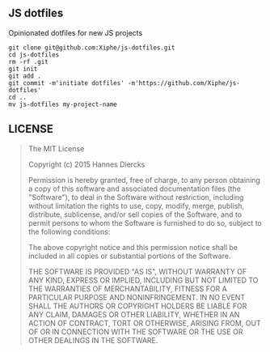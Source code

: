 JS dotfiles
-----------

Opinionated dotfiles for new JS projects

```
git clone git@github.com:Xiphe/js-dotfiles.git
cd js-dotfiles
rm -rf .git
git init
git add .
git commit -m'initiate dotfiles' -m'https://github.com/Xiphe/js-dotfiles'
cd ..
mv js-dotfiles my-project-name
```

LICENSE
-------

> The MIT License
> 
> Copyright (c) 2015 Hannes Diercks
> 
> Permission is hereby granted, free of charge, to any person obtaining a copy
> of this software and associated documentation files (the "Software"), to deal
> in the Software without restriction, including without limitation the rights
> to use, copy, modify, merge, publish, distribute, sublicense, and/or sell
> copies of the Software, and to permit persons to whom the Software is
> furnished to do so, subject to the following conditions:
> 
> The above copyright notice and this permission notice shall be included in
> all copies or substantial portions of the Software.
> 
> THE SOFTWARE IS PROVIDED "AS IS", WITHOUT WARRANTY OF ANY KIND, EXPRESS OR
> IMPLIED, INCLUDING BUT NOT LIMITED TO THE WARRANTIES OF MERCHANTABILITY,
> FITNESS FOR A PARTICULAR PURPOSE AND NONINFRINGEMENT. IN NO EVENT SHALL THE
> AUTHORS OR COPYRIGHT HOLDERS BE LIABLE FOR ANY CLAIM, DAMAGES OR OTHER
> LIABILITY, WHETHER IN AN ACTION OF CONTRACT, TORT OR OTHERWISE, ARISING FROM,
> OUT OF OR IN CONNECTION WITH THE SOFTWARE OR THE USE OR OTHER DEALINGS IN
> THE SOFTWARE.
